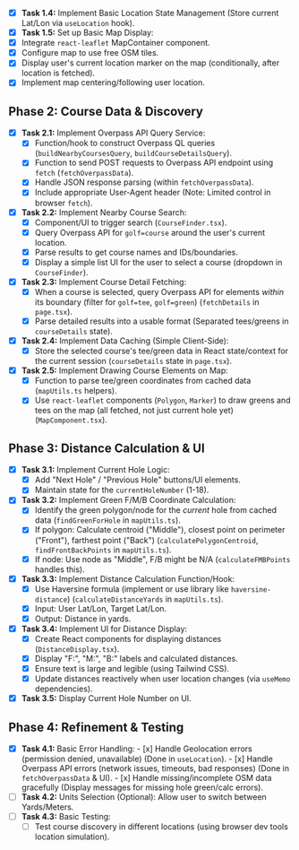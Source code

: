 -   [x] **Task 1.4:** Implement Basic Location State Management (Store current Lat/Lon via `useLocation` hook).
-   [x] **Task 1.5:** Set up Basic Map Display:
-   [x] Integrate `react-leaflet` MapContainer component.
-   [x] Configure map to use free OSM tiles.
-   [x] Display user's current location marker on the map (conditionally, after location is fetched).
-   [x] Implement map centering/following user location.

## Phase 2: Course Data & Discovery

-   [x] **Task 2.1:** Implement Overpass API Query Service:
    -   [x] Function/hook to construct Overpass QL queries (`buildNearbyCoursesQuery`, `buildCourseDetailsQuery`).
    -   [x] Function to send POST requests to Overpass API endpoint using `fetch` (`fetchOverpassData`).
    -   [x] Handle JSON response parsing (within `fetchOverpassData`).
    -   [x] Include appropriate User-Agent header (Note: Limited control in browser `fetch`).
-   [x] **Task 2.2:** Implement Nearby Course Search:
    -   [x] Component/UI to trigger search (`CourseFinder.tsx`).
    -   [x] Query Overpass API for `golf=course` around the user's current location.
    -   [x] Parse results to get course names and IDs/boundaries.
    -   [x] Display a simple list UI for the user to select a course (dropdown in `CourseFinder`).
-   [x] **Task 2.3:** Implement Course Detail Fetching:
    -   [x] When a course is selected, query Overpass API for elements *within* its boundary (filter for `golf=tee`, `golf=green`) (`fetchDetails` in `page.tsx`).
    -   [x] Parse detailed results into a usable format (Separated tees/greens in `courseDetails` state).
-   [x] **Task 2.4:** Implement Data Caching (Simple Client-Side):
    -   [x] Store the selected course's tee/green data in React state/context for the current session (`courseDetails` state in `page.tsx`).
-   [x] **Task 2.5:** Implement Drawing Course Elements on Map:
    -   [x] Function to parse tee/green coordinates from cached data (`mapUtils.ts` helpers).
    -   [x] Use `react-leaflet` components (`Polygon`, `Marker`) to draw greens and tees on the map (all fetched, not just current hole yet) (`MapComponent.tsx`).

## Phase 3: Distance Calculation & UI

-   [x] **Task 3.1:** Implement Current Hole Logic:
    -   [x] Add "Next Hole" / "Previous Hole" buttons/UI elements.
    -   [x] Maintain state for the `currentHoleNumber` (1-18).
-   [x] **Task 3.2:** Implement Green F/M/B Coordinate Calculation:
    -   [x] Identify the green polygon/node for the *current* hole from cached data (`findGreenForHole` in `mapUtils.ts`).
    -   [x] If polygon: Calculate centroid ("Middle"), closest point on perimeter ("Front"), farthest point ("Back") (`calculatePolygonCentroid`, `findFrontBackPoints` in `mapUtils.ts`).
    -   [x] If node: Use node as "Middle", F/B might be N/A (`calculateFMBPoints` handles this).
-   [x] **Task 3.3:** Implement Distance Calculation Function/Hook:
    -   [x] Use Haversine formula (implement or use library like `haversine-distance`) (`calculateDistanceYards` in `mapUtils.ts`).
    -   [x] Input: User Lat/Lon, Target Lat/Lon.
    -   [x] Output: Distance in yards.
-   [x] **Task 3.4:** Implement UI for Distance Display:
    -   [x] Create React components for displaying distances (`DistanceDisplay.tsx`).
    -   [x] Display "F:", "M:", "B:" labels and calculated distances.
    -   [x] Ensure text is large and legible (using Tailwind CSS).
    -   [x] Update distances reactively when user location changes (via `useMemo` dependencies).
-   [x] **Task 3.5:** Display Current Hole Number on UI.

## Phase 4: Refinement & Testing

-   [x] **Task 4.1:** Basic Error Handling:
        - [x] Handle Geolocation errors (permission denied, unavailable) (Done in `useLocation`).
        - [x] Handle Overpass API errors (network issues, timeouts, bad responses) (Done in `fetchOverpassData` & UI).
        - [x] Handle missing/incomplete OSM data gracefully (Display messages for missing hole green/calc errors).
-   [ ] **Task 4.2:** Units Selection (Optional): Allow user to switch between Yards/Meters.
-   [ ] **Task 4.3:** Basic Testing:
    -   [ ] Test course discovery in different locations (using browser dev tools location simulation).
